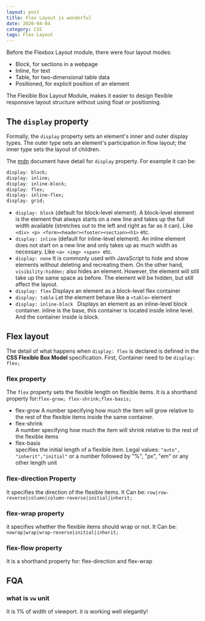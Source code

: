 ```yaml
---
layout: post
title: Flex Layout is wonderful
date: 2020-04-04
category: CSS
tags: Flex Layout
---
```


Before the Flexbox Layout module, there were four layout modes:

- Block, for sections in a webpage
- Inline, for text
- Table, for two-dimensional table data
- Positioned, for explicit position of an element

The Flexible Box Layout Module, makes it easier to design flexible responsive layout structure without using float or positioning.

## The `display` property

Formally, the `display` property sets an element's inner and outer display types. The outer type sets an element's participation in flow layout; the inner type sets the layout of children. 

The [mdn](https://developer.mozilla.org/en-US/docs/Web/CSS/display) document have detail for `display` property.
For example it can be:
```css
display: block;
display: inline;
display: inline-block;
display: flex;
display: inline-flex;
display: grid;
```
- `display: block` (default for block-level element). 
A block-level element is the element that always starts on a new line and takes up the full width available (stretches out to the left and right as far as it can). Like `<div> <p> <form><header><footer><section><h1>` etc. 
- `display: inline` (default for inline-level element).
An inline element does not start on a new line and only takes up as much width as necessary.
Like `<a> <img> <span> `etc. 
- `display: none` 
It is commonly used with JavaScript to hide and show elements without deleting and recreating them. 
On the other hand, `visibility:hidden;` also hides an element. However, the element will still take up the same space as before. The element will be hidden, but still affect the layout.
- `display: flex`
Displays an element as a block-level flex container
- `display: table` 
Let the element behave like a `<table>` element
- `display: inline-block `
Displays an element as an inline-level block container. 
inline is the base, this container is located inside inline level. And the container inside is block. 

## Flex layout

The detail of what happens when `display: flex` is declared is defined in the **CSS Flexible Box Model** specification.
First, Container need to be `display: flex;`

### flex property

The `flex` property sets the flexible length on flexible items.
It is a shorthand property for:`flex-grow; flex-shrink;flex-basis;`

- flex-grow	
A number specifying how much the item will grow relative to the rest of the flexible items inside the same container.
- flex-shrink	
A number specifying how much the item will shrink relative to the rest of the flexible items
- flex-basis	
specifies the initial length of a flexible item.
Legal values: `"auto", "inherit","initial"` or a number followed by "%", "px", "em" or any other length unit

### flex-direction Property
It specifies the direction of the flexible items.
It Can be: `row|row-reverse|column|column-reverse|initial|inherit;`

### flex-wrap property 
it specifies whether the flexible items should wrap or not.
It Can be: `nowrap|wrap|wrap-reverse|initial|inherit;`

### flex-flow property
It is a shorthand property for: flex-direction and flex-wrap

## FQA

### what is `vw` unit 
It is 1% of width of viewport. it is working well elegantly!


